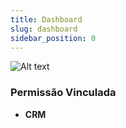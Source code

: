 ```yaml
---
title: Dashboard
slug: dashboard
sidebar_position: 0
---
```


![Alt text](image.png)





### Permissão Vinculada

- **CRM**